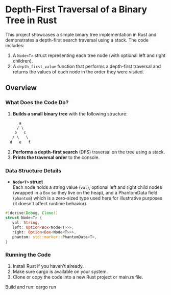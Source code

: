 # Depth-First Traversal of a Binary Tree in Rust

This project showcases a simple binary tree implementation in Rust and demonstrates a depth-first search traversal using a stack. The code includes:

1. A `Node<T>` struct representing each tree node (with optional left and right children).
2. A `depth_first_value` function that performs a depth-first traversal and returns the values of each node in the order they were visited.

## Overview

### What Does the Code Do?

1. **Builds a small binary tree** with the following structure:
```css
      a
     / \
    b   c
   / \   \
  d   e   f
```

2. **Performs a depth-first search** (DFS) traversal on the tree using a stack.
3. **Prints the traversal order** to the console.

### Data Structure Details

- **`Node<T>` struct**  
Each node holds a string value (`val`), optional left and right child nodes (wrapped in a `Box` so they live on the heap), and a PhantomData field (`phantom`) which is a zero-sized type used here for illustrative purposes (it doesn't affect runtime behavior).

```rust
#[derive(Debug, Clone)]
struct Node<T> {
   val: String,
   left: Option<Box<Node<T>>>,
   right: Option<Box<Node<T>>>,
   phantom: std::marker::PhantomData<T>,
}
```
### Running the Code
1. Install Rust if you haven't already.
2. Make sure cargo is available on your system.
3. Clone or copy the code into a new Rust project or main.rs file.

Build and run:
cargo run

